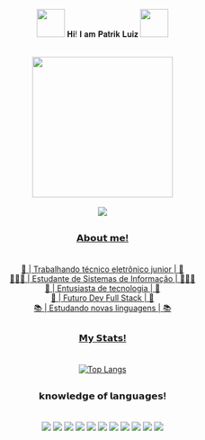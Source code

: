 <p align="center"><img src="https://media.tenor.com/tgzGDcxpjR0AAAAi/patrick-star-sponge-bob-square-pants.gif" width="50px"> 𝐇𝐢! 𝐈 𝐚𝐦 𝐏𝐚𝐭𝐫𝐢𝐤 𝐋𝐮𝐢𝐳 <img src="https://media.tenor.com/tgzGDcxpjR0AAAAi/patrick-star-sponge-bob-square-pants.gif" width="50px"><br><br></p>


<div align="center">
<img height="250px" src="https://user-images.githubusercontent.com/111705938/218602686-a273f0a9-2abb-44d9-8294-c5ec177f6fc6.png">
  <br>
  <br>
  
  <div id="badges-social">
  <a href="https://www.linkedin.com/in/patrik-luiz-silva-435a02207/"> <img src="https://img.shields.io/badge/-LinkedIn-000000?style=for-the-badge&logo=LinkedIn">
    <!-- <a href="https://discordapp.com/users/698680180234911826"><img src="https://img.shields.io/badge/-Discord-7289da?style=for-the-badge&logo=discord&logoColor=white">  -->
   
 
  </div>
  
  </div>
  
  ##
    
    
### <p align="center"> 𝗔𝗯𝗼𝘂𝘁 𝗺𝗲! <br><br></p>
    
<p align="center"> 
🔌 | Trabalhando técnico eletrônico junior | 🔌<br> 
👨🏾‍💻 | Estudante de Sistemas de Informação | 👨🏾‍💻<br>
💾 | Entusiasta de tecnologia | 💾<br>
💭 | Futuro Dev Full Stack | 💭<br>
📚 | Estudando novas linguagens | 📚</p>
 
    
  ##
    
### <p align="center">  𝗠𝘆 𝗦𝘁𝗮𝘁𝘀! <br><br></p>

<div align="center">
  
  [![Top Langs](https://github-readme-stats.vercel.app/api/top-langs/?username=zplcs&layout=compact&langs_count=7&theme=dark)](https://github.com/anuraghazra/github-readme-stats)
  
</div>

  ##
  
 ### <p align="center"> 𝗸𝗻𝗼𝘄𝗹𝗲𝗱𝗴𝗲 𝗼𝗳 𝗹𝗮𝗻𝗴𝘂𝗮𝗴𝗲𝘀! <br> <br></p>
  
 
  <div id="badges" align="center">
    <img src="https://img.shields.io/badge/c++-000000?style=for-the-badge&logo=c%2B%2B&logoColor=white"> 
    <img src="https://img.shields.io/badge/-C-000000?style=for-the-badge&logo=C&logoColor=white">
    <img src="https://img.shields.io/badge/-CSharp-000000?style=for-the-badge&logo=cSHARP&logoColor=white"> 
    <img src="https://img.shields.io/badge/-Css3-000000?style=for-the-badge&logo=css3&logoColor=white">
    <img src="https://img.shields.io/badge/GitHUB-000000?style=for-the-badge&logo=github&logoColor=white"> 
    <img src="https://img.shields.io/badge/-html5-000000?style=for-the-badge&logo=html5&logoColor=white">
    <img src="https://img.shields.io/badge/JavaScript-000000?style=for-the-badge&logo=javascript&logoColor=white">
    <img src="https://img.shields.io/badge/python-000000?style=for-the-badge&logo=python&logoColor=white">
    <img src="https://img.shields.io/badge/Figma-000000?style=for-the-badge&logo=figma&logoColor=white">
    <img src="https://img.shields.io/badge/PHP-000000?style=for-the-badge&logo=php&logoColor=white">
    <img src="https://img.shields.io/badge/MySQL-000000?style=for-the-badge&logo=mysql&logoColor=white">

    
  </div>
